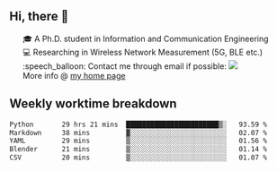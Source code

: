 <h2 > Hi, there 👋 </h3>

<div >
 <ul>
 🎓 A Ph.D. student in Information and Communication Engineering <br>
 💻 Researching in Wireless Network Measurement (5G, BLE etc.)<br>
 :speech_balloon: Contact me through email if possible: <a href="mailto:ethanjia@sjtu.edu.cn"><img src="https://img.shields.io/badge/-ethanjia@sjtu.edu.cn-c14438?style=plastic&logo=Gmail&logoColor=white&link=mailto:mailto:ethanjia@sjtu.edu.cn"></a> <br>
  More info @ <a href="https://haifengjia.github.io">my home page</a>
 </ul>
</div>

<h2 >
Weekly worktime breakdown
</h1>


<!--START_SECTION:waka-->

```txt
Python       29 hrs 21 mins  ███████████████████████▒░   93.59 %
Markdown     38 mins         ▓░░░░░░░░░░░░░░░░░░░░░░░░   02.07 %
YAML         29 mins         ▒░░░░░░░░░░░░░░░░░░░░░░░░   01.56 %
Blender      21 mins         ▒░░░░░░░░░░░░░░░░░░░░░░░░   01.14 %
CSV          20 mins         ▒░░░░░░░░░░░░░░░░░░░░░░░░   01.07 %
```

<!--END_SECTION:waka-->


